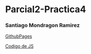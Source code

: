 # Parcial2-Practica4

### Santiago Mondragon Ramirez

[GithubPages](https://santidev2.github.io/Parcial2-Practica4/)

[Codigo de JS](https://github.com/SantiDEV2/Parcial2-Practica4/blob/main/Practica4.js)

